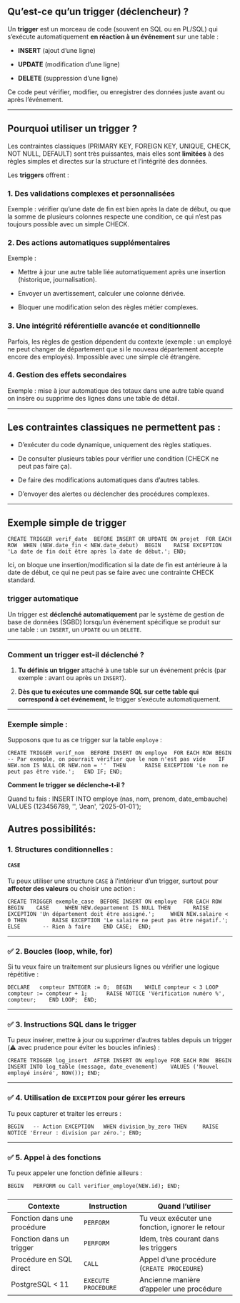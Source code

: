## Qu’est-ce qu’un trigger (déclencheur) ?

Un **trigger** est un morceau de code (souvent en SQL ou en PL/SQL) qui s’exécute automatiquement **en réaction à un événement** sur une table :

- **INSERT** (ajout d’une ligne)
    
- **UPDATE** (modification d’une ligne)
    
- **DELETE** (suppression d’une ligne)
    

Ce code peut vérifier, modifier, ou enregistrer des données juste avant ou après l’événement.

---

## Pourquoi utiliser un trigger ?

Les contraintes classiques (PRIMARY KEY, FOREIGN KEY, UNIQUE, CHECK, NOT NULL, DEFAULT) sont très puissantes, mais elles sont **limitées** à des règles simples et directes sur la structure et l’intégrité des données.

Les **triggers** offrent :

### 1. **Des validations complexes et personnalisées**

Exemple : vérifier qu’une date de fin est bien après la date de début, ou que la somme de plusieurs colonnes respecte une condition, ce qui n’est pas toujours possible avec un simple CHECK.

### 2. **Des actions automatiques supplémentaires**

Exemple :

- Mettre à jour une autre table liée automatiquement après une insertion (historique, journalisation).
    
- Envoyer un avertissement, calculer une colonne dérivée.
    
- Bloquer une modification selon des règles métier complexes.
    

### 3. **Une intégrité référentielle avancée et conditionnelle**

Parfois, les règles de gestion dépendent du contexte (exemple : un employé ne peut changer de département que si le nouveau département accepte encore des employés). Impossible avec une simple clé étrangère.

### 4. **Gestion des effets secondaires**

Exemple : mise à jour automatique des totaux dans une autre table quand on insère ou supprime des lignes dans une table de détail.

---

## Les contraintes classiques ne permettent pas :

- D’exécuter du code dynamique, uniquement des règles statiques.
    
- De consulter plusieurs tables pour vérifier une condition (CHECK ne peut pas faire ça).
    
- De faire des modifications automatiques dans d’autres tables.
    
- D’envoyer des alertes ou déclencher des procédures complexes.
    

---

## Exemple simple de trigger



`CREATE TRIGGER verif_date 
BEFORE INSERT OR UPDATE ON projet 
FOR EACH ROW 
WHEN (NEW.date_fin < NEW.date_debut) 
BEGIN   
RAISE EXCEPTION 'La date de fin doit être après la date de début.';
END;`

Ici, on bloque une insertion/modification si la date de fin est antérieure à la date de début, ce qui ne peut pas se faire avec une contrainte CHECK standard.

### trigger automatique

Un trigger est **déclenché automatiquement** par le système de gestion de base de données (SGBD) lorsqu’un événement spécifique se produit sur une table : un `INSERT`, un `UPDATE` ou un `DELETE`.

---

### Comment un trigger est-il déclenché ?

1. **Tu définis un trigger** attaché à une table sur un événement précis (par exemple : avant ou après un `INSERT`).
    
2. **Dès que tu exécutes une commande SQL sur cette table qui correspond à cet événement,** le trigger s’exécute automatiquement.
    

---

### Exemple simple :

Supposons que tu as ce trigger sur la table `employe` :

`CREATE TRIGGER verif_nom 
BEFORE INSERT ON employe 
FOR EACH ROW
BEGIN   -- Par exemple, on pourrait vérifier que le nom n'est pas vide   
IF NEW.nom IS NULL OR NEW.nom = '' 
THEN     
RAISE EXCEPTION 'Le nom ne peut pas être vide.';   END IF;
END;`

**Comment le trigger se déclenche-t-il ?**

Quand tu fais :
INSERT INTO employe (nas, nom, prenom, date_embauche) 
VALUES (123456789, '', 'Jean', '2025-01-01');

## Autres possibilités:

### 1. **Structures conditionnelles :**

#### `CASE`

Tu peux utiliser une structure `CASE` à l'intérieur d’un trigger, surtout pour **affecter des valeurs** ou choisir une action :


`CREATE TRIGGER exemple_case 
BEFORE INSERT ON employe 
FOR EACH ROW 
BEGIN   
CASE    
WHEN NEW.departement IS NULL THEN      
RAISE EXCEPTION 'Un département doit être assigné.';    
WHEN NEW.salaire < 0 THEN       
RAISE EXCEPTION 'Le salaire ne peut pas être négatif.';    
ELSE       -- Rien à faire   
END CASE; 
END;`

---

### ✅ 2. **Boucles (loop, while, for)**

Si tu veux faire un traitement sur plusieurs lignes ou vérifier une logique répétitive :


`DECLARE   compteur INTEGER := 0; 
BEGIN   
WHILE compteur < 3 LOOP    
compteur := compteur + 1;     
RAISE NOTICE 'Vérification numéro %', compteur;   
END LOOP; 
END;`

---

### ✅ 3. **Instructions SQL dans le trigger**

Tu peux insérer, mettre à jour ou supprimer d’autres tables depuis un trigger (⚠️ avec prudence pour éviter les boucles infinies) :



`CREATE TRIGGER log_insert 
AFTER
INSERT ON employe FOR EACH ROW 
BEGIN   INSERT INTO log_table (message, date_evenement)   
VALUES ('Nouvel employé inséré', NOW());
END;`

---

### ✅ 4. **Utilisation de `EXCEPTION` pour gérer les erreurs**

Tu peux capturer et traiter les erreurs :


`BEGIN   -- Action EXCEPTION  
WHEN division_by_zero THEN    
RAISE NOTICE 'Erreur : division par zéro.'; END;`

---

### ✅ 5. **Appel à des fonctions**

Tu peux appeler une fonction définie ailleurs :

`BEGIN   PERFORM ou Call verifier_employe(NEW.id); END;`

### 

|Contexte|Instruction|Quand l’utiliser|
|---|---|---|
|Fonction dans une procédure|`PERFORM`|Tu veux exécuter une fonction, ignorer le retour|
|Fonction dans un trigger|`PERFORM`|Idem, très courant dans les triggers|
|Procédure en SQL direct|`CALL`|Appel d’une procédure (`CREATE PROCEDURE`)|
|PostgreSQL < 11|`EXECUTE PROCEDURE`|Ancienne manière d’appeler une procédure|
